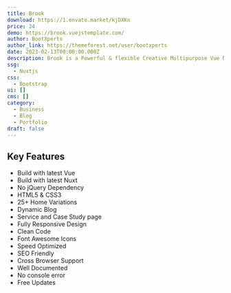 ```yaml
---
title: Brook
download: https://1.envato.market/kjDXKn
price: 24
demo: https://brook.vuejstemplate.com/
author: BootXperts
author_link: https://themeforest.net/user/bootxperts
date: 2023-02-13T00:00:00.000Z
description: Brook is a Powerful & flexible Creative Multipurpose Vue Nuxt JS Template.
ssg:
  - Nuxtjs
css:
  - Bootstrap
ui: []
cms: []
category:
  - Business
  - Blog
  - Portfolio
draft: false
---
```

## Key Features

- Build with latest Vue
- Build with latest Nuxt
- No jQuery Dependency
- HTML5 & CSS3
- 25+ Home Variations
- Dynamic Blog
- Service and Case Study page
- Fully Responsive Design
- Clean Code
- Font Awesome Icons
- Speed Optimized
- SEO Friendly
- Cross Browser Support
- Well Documented
- No console error
- Free Updates
